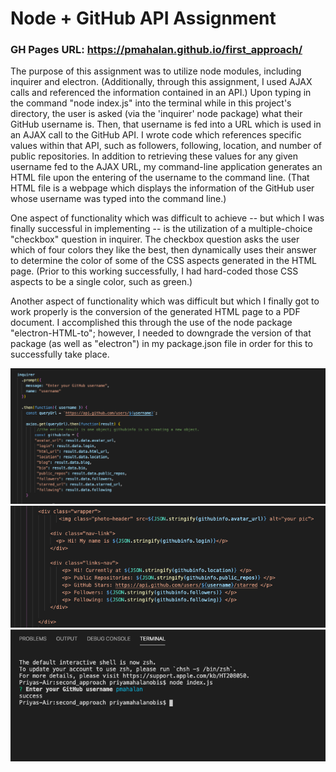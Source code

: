 # Node + GitHub API Assignment

### GH Pages URL:  https://pmahalan.github.io/first_approach/

The purpose of this assignment was to utilize node modules, including inquirer and electron. (Additionally, through this assignment, I used AJAX calls and referenced the information contained in an API.) Upon typing in the command "node index.js" into the terminal while in this project's directory, the user is asked (via the 'inquirer' node package) what their GitHub username is. Then, that username is fed into a URL which is used in an AJAX call to the GitHub API. I wrote code which references specific values within that API, such as followers, following, location, and number of public repositories. In addition to retrieving these values for any given username fed to the AJAX URL, my command-line application generates an HTML file upon the entering of the username to the command line. (That HTML file is a webpage which displays the information of the GitHub user whose username was typed into the command line.)

One aspect of functionality which was difficult to achieve -- but which I was finally successful in implementing -- is the utilization of a multiple-choice "checkbox" question in inquirer. The checkbox question asks the user which of four colors they like the best, then dynamically uses their answer to determine the color of some of the CSS aspects generated in the HTML page. (Prior to this working successfully, I had hard-coded those CSS aspects to be a single color, such as green.)

Another aspect of functionality which was difficult but which I finally got to work properly is the conversion of the generated HTML page to a PDF document. I accomplished this through the use of the node package "electron-HTML-to"; however, I needed to downgrade the version of that package (as well as "electron") in my package.json file in order for this to successfully take place.

![App Screenshot](1.jpg "Picture 1")
![App Screenshot](2.jpg "Picture 2")
![App Screenshot](3.jpg "Picture 3")
